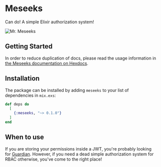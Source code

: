 # Meseeks

Can do! A simple Elixir authorization system!

<img src="https://media.giphy.com/media/DgLsbUL7SG3kI/source.gif" alt="Mr. Meseeks" />

## Getting Started

In order to reduce duplication of docs, please read the usage information in [the Meseeks documentation on Hexdocs](https://hexdocs.pm/meseeks).

## Installation

The package can be installed by adding `meseeks` to your list of dependencies in `mix.exs`:

```elixir
def deps do
  [
    {:meseeks, "~> 0.1.0"}
  ]
end
```

## When to use

If you are storing your permissions inside a JWT, you're probably looking for [Guardian](https://github.com/ueberauth/guardian#permissions). However, if you need a dead simple authorization system for RBAC otherwise, you've come to the right place!
